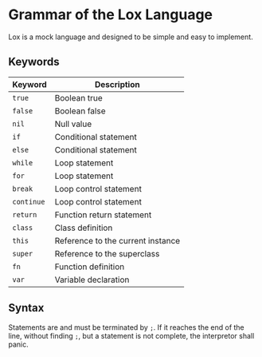 # Grammar of the Lox Language

Lox is a mock language and designed to be simple and easy to implement. 

## Keywords 

| Keyword | Description |
|---------|-------------|
| `true`  | Boolean true | 
| `false` | Boolean false |
| `nil`   | Null value   |
| `if`    | Conditional statement |
| `else`  | Conditional statement |
| `while` | Loop statement |
| `for`   | Loop statement |
| `break` | Loop control statement |
| `continue` | Loop control statement |
| `return` | Function return statement |
| `class` | Class definition |
| `this`  | Reference to the current instance |
| `super` | Reference to the superclass |
| `fn`   | Function definition |
| `var`   | Variable declaration |


## Syntax 

Statements are and must be terminated by `;`. If it reaches the end of the line, without finding `;`, but a statement is not complete, the interpretor shall panic.
